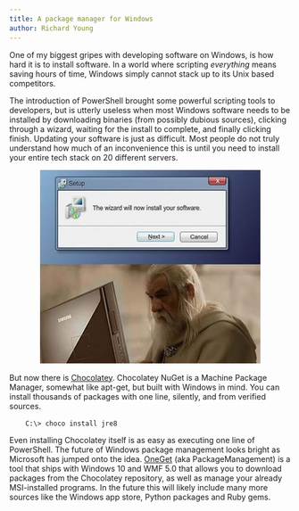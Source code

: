 ```yaml
---
title: A package manager for Windows
author: Richard Young
---
```

One of my biggest gripes with developing software on Windows, is how hard it is to install software. In a world where scripting *everything* means saving hours of time, Windows simply cannot stack up to its Unix based competitors. <more>

The introduction of PowerShell brought some powerful scripting tools to developers, but is utterly useless when most Windows software needs to be installed by downloading binaries (from possibly dubious sources), clicking through a wizard, waiting for the install to complete, and finally clicking finish. Updating your software is just as difficult. Most people do not truly understand how much of an inconvenience this is until you need to install your entire tech stack on 20 different servers.

<center>

![Wizard](/images/wizard.jpg)

</center>

But now there is [Chocolatey](https://chocolatey.org/). Chocolatey NuGet is a Machine Package Manager, somewhat like apt-get, but built with Windows in mind. You can install thousands of packages with one line, silently, and from verified sources.

```bash
    C:\> choco install jre8
```

Even installing Chocolatey itself is as easy as executing one line of PowerShell. The future of Windows package management looks bright as Microsoft has jumped onto the idea. [OneGet](https://github.com/oneget/oneget) (aka PackageManagement) is a tool that ships with Windows 10 and WMF 5.0 that allows you to download packages from the Chocolatey repository, as well as manage your already MSI-installed programs. In the future this will likely include many more sources like the Windows app store, Python packages and Ruby gems.